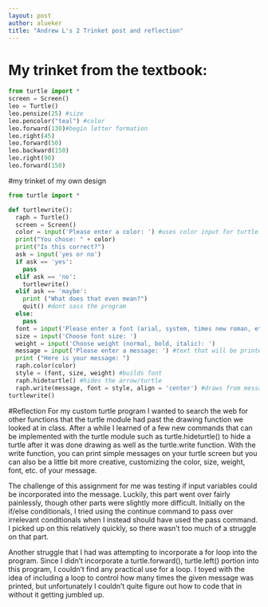 ```yaml
---
layout: post
author: alueker
title: "Andrew L's 2 Trinket post and reflection"
---
```

# My trinket from the textbook:
```python
from turtle import *
screen = Screen()
leo = Turtle() 
leo.pensize(25) #size
leo.pencolor("teal") #color
leo.forward(130)#begin letter formation
leo.right(45)
leo.forward(50)
leo.backward(150)
leo.right(90)
leo.forward(150)
```
#my trinket of my own design
```python
from turtle import *

def turtlewrite():
  raph = Turtle()
  screen = Screen()
  color = input('Please enter a color: ') #uses color input for turtle.color
  print("You chose: " + color)
  print("Is this correct?")
  ask = input('yes or no')
  if ask == 'yes':
    pass
  elif ask == 'no':
    turtlewrite()
  elif ask == 'maybe':
    print ("What does that even mean?")
    quit() #dont sass the program
  else:
    pass
  font = input('Please enter a font (arial, system, times new roman, etc.):') #font will be used in style
  size = input('Choose font size: ') 
  weight = input('Choose weight (normal, bold, italic): ')
  message = input('Please enter a message: ') #text that will be printed
  print ("Here is your message: ") 
  raph.color(color)
  style = (font, size, weight) #builds font
  raph.hideturtle() #hides the arrow/turtle
  raph.write(message, font = style, align = 'center') #draws from message to print, uses style variable for font, aligns to center.
turtlewrite()
```
#Reflection
For my custom turtle program I wanted to search the web for other functions that the turtle module had past the drawing function we looked at in class. After a while I learned of a few new commands that can be implemented with the turtle module such as turtle.hideturtle() to hide a turtle after it was done drawing as well as the turtle.write function. With the write function, you can print simple messages on your turtle screen but you can also be a little bit more creative, customizing the color, size, weight, font, etc. of your message. 

The challenge of this assignment for me was testing if input variables could be incorporated into the message. Luckily, this part went over fairly painlessly, though other parts were slightly more difficult. Initially on the if/else conditionals, I tried using the continue command to pass over irrelevant conditionals when I instead should have used the pass command. I picked up on this relatively quickly, so there wasn’t too much of a struggle on that part.

Another struggle that I had was attempting to incorporate a for loop into the program. Since I didn’t incorporate a turtle.forward(), turtle.left() portion into this program, I couldn’t find any practical use for a loop. I toyed with the idea of including a loop to control how many times the given message was printed, but unfortunately	 I couldn’t quite figure out how to code that in without it getting jumbled up.

